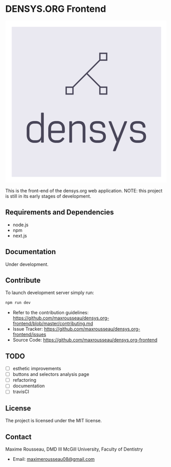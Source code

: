 DENSYS.ORG Frontend
===================


![densys](/static/densyslogo.png?raw=true "densys")

This is the front-end of the densys.org web application. NOTE: this project is
still in its early stages of development.


Requirements and Dependencies
-----------------------------

-   node.js
-   npm
-   next.js

Documentation
-------------
Under development.

Contribute
----------
To launch development server simply run:
```sh
npm run dev
```

-   Refer to the contribution guidelines: <https://github.com/maxrousseau/densys.org-frontend/blob/master/contributing.md> 
-   Issue Tracker: <https://github.com/maxrousseau/densys.org-frontend/issues>
-   Source Code: <https://github.com/maxrousseau/densys.org-frontend>

TODO
----
- [ ] esthetic improvements
- [ ] buttons and selectors analysis page
- [ ] refactoring
- [ ] documentation
- [ ] travisCI

License
-------
The project is licensed under the MIT license.

Contact
-------
Maxime Rousseau, DMD III McGill University, Faculty of Dentistry
- Email: <maximerousseau08@gmail.com>

